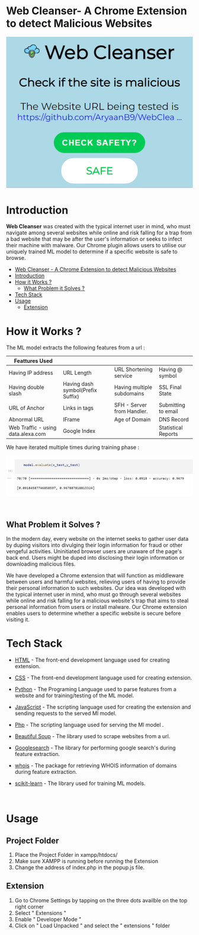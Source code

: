 # Web Cleanser- A Chrome Extension to detect Malicious Websites

![](./images/image1.png)

# Introduction

**Web Cleanser** was created with the typical internet user in mind, who must navigate among several websites while online and risk falling for a trap from a bad website that may be after the user's information or seeks to infect their machine with malware. Our Chrome plugin allows users to utilise our uniquely trained ML model to determine if a specific website is safe to browse.


- [Web Cleanser - A Chrome Extension to detect Malicious Websites](#web-cleanser---a-chrome-extension-to-detect-malicious-websites)
- [Introduction](#introduction)
- [How it Works ?](#how-it-works-)
  - [What Problem it Solves ?](#what-problem-it-solves-)
- [Tech Stack](#tech-stack)
- [Usage](#usage)
  - [Extension](#extension)

# How it Works ?

<!-- ![](./images/flow.jpeg) -->



The ML model extracts the following features from a url :


  
| Feattures     Used                  |                                   |                            |                     |
| ----------------------------------- | --------------------------------- | -------------------------- | ------------------- |
| Having IP address                   | URL Length                        | URL Shortening service     | Having @ symbol     |
| Having double slash                 | Having dash symbol(Prefix Suffix) | Having multiple subdomains | SSL Final State     |  | Domain Registration Length | Favicon | HTTP or HTTPS token in domain name | Request URL |
| URL of Anchor                       | Links in tags                     | SFH - Server from Handler. | Submitting to email |
| Abnormal URL                        | IFrame                            | Age of Domain              | DNS Record          |
| Web Traffic -  using data.alexa.com | Google Index                      |                            | Statistical Reports |
 
 
 
  We have iterated multiple times during training phase :

  ![](./images/image2.png)

<br/>

## What Problem it Solves ?

In the modern day, every website on the internet seeks to gather user data by duping visitors into divulging their login information for fraud or other vengeful activities. Uninitiated browser users are unaware of the page's back end. Users might be duped into disclosing their login information or downloading malicious files.

We have developed a Chrome extension that will function as middleware between users and harmful websites, relieving users of having to provide their personal information to such websites.
Our idea was developed with the typical internet user in mind, who must go through several websites while online and risk falling for a malicious website's trap that aims to steal personal information from users or install malware. Our Chrome extension enables users to determine whether a specific website is secure before visiting it.

# Tech Stack

- [HTML](https://www.w3schools.com/html/) - The front-end development language used for creating extension.

- [CSS](https://www.w3schools.com/css/) - The  front-end development language used for creating extension.

- [Python](https://www.python.org/) - The Programing Language used to parse features from a website and for training/testing of the ML model.
- [JavaScript](https://www.javascript.com/) - The scripting language used for creating the extension and sending  requests to the served Ml model.
- [Php](https://www.php.net/) - The scripting language used for serving the Ml model .

- [Beautiful Soup](https://pypi.org/project/beautifulsoup4/) - The library used to scrape websites from a url.
- [Googlesearch](https://pypi.org/project/googlesearch-python/) - The library for  performing google search's during feature extraction.

- [whois](https://pypi.org/project/whois/) - The package for retrieving WHOIS information of domains during feature extraction.
- [scikit-learn](https://scikit-learn.org/stable/) -
  The library used for training ML models.
<br/>

# Usage

## Project Folder

1. Place the Project Folder in xampp/htdocs/
2. Make sure XAMPP is running before running the Extension
3. Change the address of index.php in the popup.js file.

## Extension

1. Go to Chrome Settings by tapping on the three dots availble on the top right corner
2. Select " Extensions "
3. Enable " Developer Mode "
4. Click on " Load Unpacked " and select the " extensions " folder

</br>
